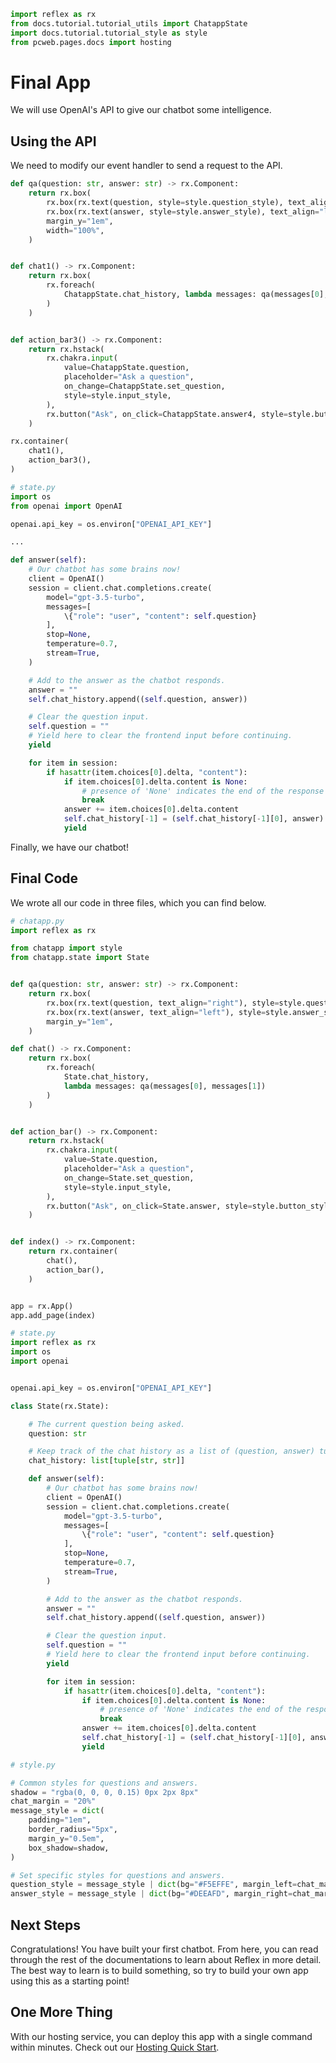```python exec
import reflex as rx
from docs.tutorial.tutorial_utils import ChatappState
import docs.tutorial.tutorial_style as style
from pcweb.pages.docs import hosting
```

# Final App

We will use OpenAI's API to give our chatbot some intelligence.

## Using the API

We need to modify our event handler to send a request to the API.

```python exec
def qa(question: str, answer: str) -> rx.Component:
    return rx.box(
        rx.box(rx.text(question, style=style.question_style), text_align="right"),
        rx.box(rx.text(answer, style=style.answer_style), text_align="left"),
        margin_y="1em",
        width="100%",
    )


def chat1() -> rx.Component:
    return rx.box(
        rx.foreach(
            ChatappState.chat_history, lambda messages: qa(messages[0], messages[1])
        )
    )


def action_bar3() -> rx.Component:
    return rx.hstack(
        rx.chakra.input(
            value=ChatappState.question,
            placeholder="Ask a question",
            on_change=ChatappState.set_question,
            style=style.input_style,
        ),
        rx.button("Ask", on_click=ChatappState.answer4, style=style.button_style),
    )
```

```python demo box
rx.container(
    chat1(),
    action_bar3(),
)
```

```python
# state.py
import os
from openai import OpenAI

openai.api_key = os.environ["OPENAI_API_KEY"]

...

def answer(self):
    # Our chatbot has some brains now!
    client = OpenAI()
    session = client.chat.completions.create(
        model="gpt-3.5-turbo",
        messages=[
            \{"role": "user", "content": self.question}
        ],
        stop=None,
        temperature=0.7,
        stream=True,
    )

    # Add to the answer as the chatbot responds.
    answer = ""
    self.chat_history.append((self.question, answer))

    # Clear the question input.
    self.question = ""
    # Yield here to clear the frontend input before continuing.
    yield

    for item in session:
        if hasattr(item.choices[0].delta, "content"):
            if item.choices[0].delta.content is None:
                # presence of 'None' indicates the end of the response
                break
            answer += item.choices[0].delta.content
            self.chat_history[-1] = (self.chat_history[-1][0], answer)
            yield
```

Finally, we have our chatbot!

## Final Code

We wrote all our code in three files, which you can find below.

```python
# chatapp.py
import reflex as rx

from chatapp import style
from chatapp.state import State


def qa(question: str, answer: str) -> rx.Component:
    return rx.box(
        rx.box(rx.text(question, text_align="right"), style=style.question_style),
        rx.box(rx.text(answer, text_align="left"), style=style.answer_style),
        margin_y="1em",
    )

def chat() -> rx.Component:
    return rx.box(
        rx.foreach(
            State.chat_history,
            lambda messages: qa(messages[0], messages[1])
        )
    )


def action_bar() -> rx.Component:
    return rx.hstack(
        rx.chakra.input(
            value=State.question,
            placeholder="Ask a question",
            on_change=State.set_question,
            style=style.input_style,
        ),
        rx.button("Ask", on_click=State.answer, style=style.button_style),
    )


def index() -> rx.Component:
    return rx.container(
        chat(),
        action_bar(),
    )


app = rx.App()
app.add_page(index)
```

```python
# state.py
import reflex as rx
import os
import openai


openai.api_key = os.environ["OPENAI_API_KEY"]

class State(rx.State):

    # The current question being asked.
    question: str

    # Keep track of the chat history as a list of (question, answer) tuples.
    chat_history: list[tuple[str, str]]

    def answer(self):
        # Our chatbot has some brains now!
        client = OpenAI()
        session = client.chat.completions.create(
            model="gpt-3.5-turbo",
            messages=[
                \{"role": "user", "content": self.question}
            ],
            stop=None,
            temperature=0.7,
            stream=True,
        )

        # Add to the answer as the chatbot responds.
        answer = ""
        self.chat_history.append((self.question, answer))

        # Clear the question input.
        self.question = ""
        # Yield here to clear the frontend input before continuing.
        yield

        for item in session:
            if hasattr(item.choices[0].delta, "content"):
                if item.choices[0].delta.content is None:
                    # presence of 'None' indicates the end of the response
                    break
                answer += item.choices[0].delta.content
                self.chat_history[-1] = (self.chat_history[-1][0], answer)
                yield

```

```python
# style.py

# Common styles for questions and answers.
shadow = "rgba(0, 0, 0, 0.15) 0px 2px 8px"
chat_margin = "20%"
message_style = dict(
    padding="1em",
    border_radius="5px",
    margin_y="0.5em",
    box_shadow=shadow,
)

# Set specific styles for questions and answers.
question_style = message_style | dict(bg="#F5EFFE", margin_left=chat_margin)
answer_style = message_style | dict(bg="#DEEAFD", margin_right=chat_margin)
```

## Next Steps

Congratulations! You have built your first chatbot. From here, you can read through the rest of the documentations to learn about Reflex in more detail. The best way to learn is to build something, so try to build your own app using this as a starting point!

## One More Thing

With our hosting service, you can deploy this app with a single command within minutes. Check out our [Hosting Quick Start]({hosting.deploy_quick_start.path}).
